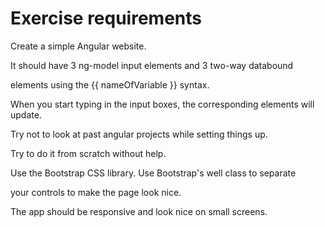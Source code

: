 Exercise requirements
=====================

Create a simple Angular website.

It should have 3 ng-model input elements and 3 two-way databound 

elements using the {{ nameOfVariable }} syntax.

When you start typing in the input boxes, the corresponding elements will update.

Try not to look at past angular projects while setting things up. 

Try to do it from scratch without help.

Use the Bootstrap CSS library. Use Bootstrap's well class to separate 

your controls to make the page look nice.

The app should be responsive and look nice on small screens.